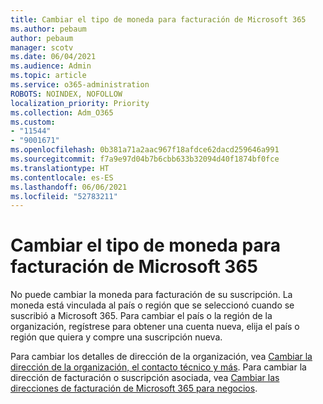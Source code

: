 ```yaml
---
title: Cambiar el tipo de moneda para facturación de Microsoft 365
ms.author: pebaum
author: pebaum
manager: scotv
ms.date: 06/04/2021
ms.audience: Admin
ms.topic: article
ms.service: o365-administration
ROBOTS: NOINDEX, NOFOLLOW
localization_priority: Priority
ms.collection: Adm_O365
ms.custom:
- "11544"
- "9001671"
ms.openlocfilehash: 0b381a71a2aac967f18afdce62dacd259646a991
ms.sourcegitcommit: f7a9e97d04b7b6cbb633b32094d40f1874bf0fce
ms.translationtype: HT
ms.contentlocale: es-ES
ms.lasthandoff: 06/06/2021
ms.locfileid: "52783211"
---
```

# <a name="change-your-microsoft-365-billing-currency"></a>Cambiar el tipo de moneda para facturación de Microsoft 365

No puede cambiar la moneda para facturación de su suscripción. La moneda está vinculada al país o región que se seleccionó cuando se suscribió a Microsoft 365. Para cambiar el país o la región de la organización, regístrese para obtener una cuenta nueva, elija el país o región que quiera y compre una suscripción nueva. 

Para cambiar los detalles de dirección de la organización, vea [Cambiar la dirección de la organización, el contacto técnico y más](/microsoft-365/admin/manage/change-address-contact-and-more). Para cambiar la dirección de facturación o suscripción asociada, vea [Cambiar las direcciones de facturación de Microsoft 365 para negocios](/microsoft-365/commerce/billing-and-payments/change-your-billing-addresses). 